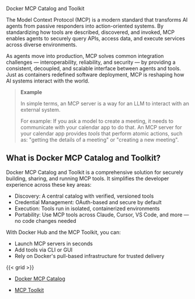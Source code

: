 Docker MCP Catalog and Toolkit


The Model Context Protocol (MCP) is a modern standard that transforms AI agents from passive responders into action-oriented systems. By standardizing how tools are described, discovered, and invoked, MCP enables agents to securely query APIs, access data, and execute services across diverse environments.

As agents move into production, MCP solves common integration challenges — interoperability, reliability, and security — by providing a consistent, decoupled, and scalable interface between agents and tools. Just as containers redefined software deployment, MCP is reshaping how AI systems interact with the world.

> **Example**
> 
> In simple terms, an MCP server is a way for an LLM to interact with an external system.
> 
> For example:
> If you ask a model to create a meeting, it needs to communicate with your calendar app to do that.
> An MCP server for your calendar app provides _tools_ that perform atomic actions, such as:
> "getting the details of a meeting" or "creating a new meeting".

## What is Docker MCP Catalog and Toolkit?

Docker MCP Catalog and Toolkit is a comprehensive solution for securely building, sharing, and running MCP tools. It simplifies the developer experience across these key areas:

- Discovery: A central catalog with verified, versioned tools
- Credential Management: OAuth-based and secure by default
- Execution: Tools run in isolated, containerized environments
- Portability: Use MCP tools across Claude, Cursor, VS Code, and more — no code changes needed

With Docker Hub and the MCP Toolkit, you can:

- Launch MCP servers in seconds
- Add tools via CLI or GUI
- Rely on Docker's pull-based infrastructure for trusted delivery

{{< grid >}}



- [Docker MCP Catalog](https://docs.docker.com/ai/mcp-catalog-and-toolkit/catalog/)

- [MCP Toolkit](https://docs.docker.com/ai/mcp-catalog-and-toolkit/toolkit/)
